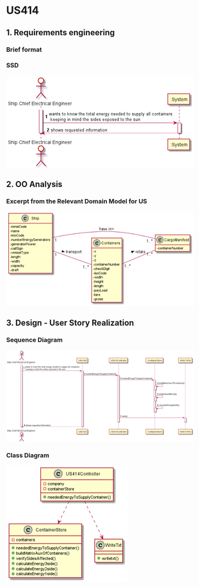 # US414


## 1. Requirements engineering

### Brief format


### SSD

![SSD_US414.png](US414_SSD.png)


## 2. OO Analysis


### Excerpt from the Relevant Domain Model for US

![DM_US414.png](US414_DM.png)


## 3. Design - User Story Realization


### Sequence Diagram

![SD_US414.png](US414_SD.png)

### Class Diagram

![CD_US414.png](US414_CD.png)

